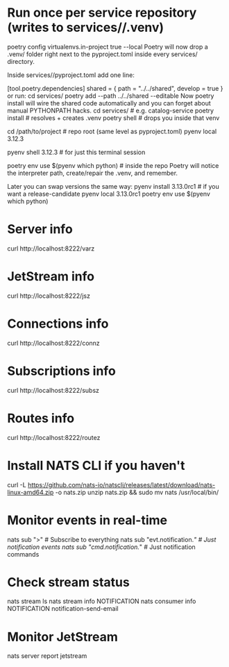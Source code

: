 # Run once per service repository (writes to services/<name>/.venv)
poetry config virtualenvs.in-project true --local
Poetry will now drop a .venv/ folder right next to the pyproject.toml inside every services/<name> directory.

Inside services/<SERVICE>/pyproject.toml add one line:

[tool.poetry.dependencies]
shared = { path = "../../shared", develop = true }
or run:
cd services/<SERVICE>
poetry add --path ../../shared --editable
Now poetry install will wire the shared code automatically and you can forget about manual PYTHONPATH hacks.
cd services/<SERVICE>          # e.g. catalog-service
poetry install                 # resolves + creates .venv
poetry shell                   # drops you inside that venv

cd /path/to/project          # repo root (same level as pyproject.toml)
pyenv local 3.12.3

pyenv shell 3.12.3           # for just this terminal session

poetry env use $(pyenv which python)   # inside the repo
Poetry will notice the interpreter path, create/repair the .venv, and remember.

Later you can swap versions the same way:
pyenv install 3.13.0rc1       # if you want a release-candidate
pyenv local 3.13.0rc1
poetry env use $(pyenv which python)


# Server info
curl http://localhost:8222/varz

# JetStream info
curl http://localhost:8222/jsz

# Connections info
curl http://localhost:8222/connz

# Subscriptions info
curl http://localhost:8222/subsz

# Routes info
curl http://localhost:8222/routez

# Install NATS CLI if you haven't
curl -L https://github.com/nats-io/natscli/releases/latest/download/nats-linux-amd64.zip -o nats.zip
unzip nats.zip && sudo mv nats /usr/local/bin/

# Monitor events in real-time
nats sub ">" # Subscribe to everything
nats sub "evt.notification.*" # Just notification events
nats sub "cmd.notification.*" # Just notification commands

# Check stream status
nats stream ls
nats stream info NOTIFICATION
nats consumer info NOTIFICATION notification-send-email

# Monitor JetStream
nats server report jetstream
